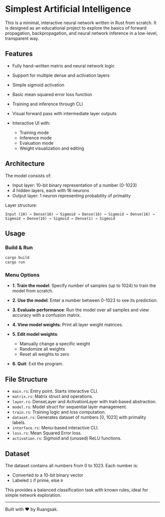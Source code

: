 # Simplest Artificial Intelligence

This is a minimal, interactive neural network written in Rust from scratch. It is designed as an educational project to explore the basics of forward propagation, backpropagation, and neural network inference in a low-level, transparent way.

## Features

* Fully hand-written matrix and neural network logic
* Support for multiple dense and activation layers
* Simple sigmoid activation
* Basic mean squared error loss function
* Training and inference through CLI
* Visual forward pass with intermediate layer outputs
* Interactive UI with:

  * Training mode
  * Inference mode
  * Evaluation mode
  * Weight visualization and editing

## Architecture

The model consists of:

* Input layer: 10-bit binary representation of a number (0-1023)
* 4 hidden layers, each with 16 neurons
* Output layer: 1 neuron representing probability of primality

Layer structure:

```
Input (10) → Dense(16) → Sigmoid → Dense(16) → Sigmoid → Dense(16) → Sigmoid → Dense(16) → Sigmoid → Dense(1) → Sigmoid
```

## Usage

### Build & Run

```bash
cargo build
cargo run
```

### Menu Options

* **1. Train the model**: Specify number of samples (up to 1024) to train the model from scratch.
* **2. Use the model**: Enter a number between 0-1023 to see its prediction.
* **3. Evaluate performance**: Run the model over all samples and view accuracy with a confusion matrix.
* **4. View model weights**: Print all layer weight matrices.
* **5. Edit model weights**:

  * Manually change a specific weight
  * Randomize all weights
  * Reset all weights to zero
* **6. Quit**: Exit the program.

## File Structure

* `main.rs`: Entry point. Starts interactive CLI.
* `matrix.rs`: Matrix struct and operations.
* `layer.rs`: DenseLayer and ActivationLayer with trait-based abstraction.
* `model.rs`: Model struct for sequential layer management.
* `train.rs`: Training logic and loss computation.
* `dataset.rs`: Generates dataset of numbers \[0, 1023] with primality labels.
* `interface.rs`: Menu-based interactive CLI.
* `loss.rs`: Mean Squared Error loss.
* `activation.rs`: Sigmoid and (unused) ReLU functions.

## Dataset

The dataset contains all numbers from 0 to 1023. Each number is:

* Converted to a 10-bit binary vector
* Labeled `1` if prime, else `0`

This provides a balanced classification task with known rules, ideal for simple network exploration.


---

Built with ❤️ by Ruangsak.